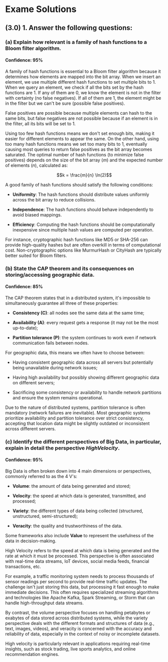 # Exame Solutions

## (3.0) 1. Answer the following questions: 

### (a) Explain how relevant is a family of hash functions to a Bloom filter algorithm. 

#### Confidence: 95%

A family of hash functions is essential to a Bloom filter algorithm because it determines how elements are mapped into the bit array. When we insert an element, we use multiple different hash functions to set multiple bits to 1. When we query an element, we check if all the bits set by the hash functions are 1. If any of them are 0, we know the element is not in the filter with certainty (no false negatives). If all of them are 1, the element might be in the filter but we can't be sure (possible false positives). 

False positives are possible because multiple elements can hash to the same bits, but false negatives are not possible because if an element is in the filter, all its bits will be set to 1.

Using too few hash functions means we don't set enough bits, making it easier for different elements to appear the same. On the other hand, using too many hash functions means we set too many bits to 1, eventually causing most queries to return false positives as the bit array becomes saturated. The optimal number of hash functions (to minimize false positives) depends on the size of the bit array ($m$) and the expected number of elements ($n$), calculated as: 

$$k = \frac{m}{n} \ln(2)$$

A good family of hash functions should satisfy the following conditions:

- **Uniformity**: The hash functions should distribute values uniformly across the bit array to reduce collisions.

- **Independence**: The hash functions should behave independently to avoid biased mappings.

- **Efficiency**: Computing the hash functions should be computationally inexpensive since multiple hash values are computed per operation.

For instance, cryptographic hash functions like MD5 or SHA-256 can provide high-quality hashes but are often overkill in terms of computational cost. Non-cryptographic options like MurmurHash or CityHash are typically better suited for Bloom filters.

### (b) State the CAP theorem and its consequences on storing/accessing geographic data. 

#### Confidence: 85%

The CAP theorem states that in a distributed system, it's impossible to simultaneously guarantee all three of these properties: 

- **Consistency (C)**: all nodes see the same data at the same time;

- **Availability (A)**: every request gets a response  (it may not be the most up-to-date);

- **Partition tolerance (P)**: the system continues to work even if network communication fails between nodes.

For geographic data, this means we often have to choose between:

- Having consistent geographic data across all servers but potentially being unavailable during network issues;

- Having high availability but possibly showing different geographic data on different servers;

- Sacrificing some consistency or availability to handle network partitions and ensure the system remains operational.

Due to the nature of distributed systems, partition tolerance is often mandatory (network failures are inevitable). Most geographic systems prioritize availability and partition tolerance over strict consistency, accepting that location data might be slightly outdated or inconsistent across different servers.


### (c) Identify the different perspectives of Big Data, in particular, explain in detail the perspective *HighVelocity*.

#### Confidence: 95%

Big Data is often broken down into 4 main dimensions or perspectives, commonly referred to as the 4 V's:

- **Volume**: the amount of data being generated and stored;

- **Velocity**: the speed at which data is generated, transmitted, and processed;

- **Variety**: the different types of data being collected (structured, unstructured, semi-structured);

- **Veracity**: the quality and trustworthiness of the data.

Some frameworks also include **Value** to represent the usefulness of the data in decision-making.

High Velocity refers to the speed at which data is being generated and the rate at which it must be processed. This perspective is often associated with real-time data streams, IoT devices, social media feeds, financial transactions, etc.

For example, a traffic monitoring system needs to process thousands of sensor readings per second to provide real-time traffic updates. The challenge isn't just storing this data, but processing it fast enough to make immediate decisions. This often requires specialized streaming algorithms and technologies like Apache Kafka, Spark Streaming, or Storm that can handle high-throughput data streams.

By contrast, the volume perspective focuses on handling petabytes or exabytes of data stored across distributed systems, while the variety perspective deals with the different formats and structures of data (e.g., text, images, videos), and veracity is concerned with the accuracy and reliability of data, especially in the context of noisy or incomplete datasets.

High velocity is particularly relevant in applications requiring real-time insights, such as stock trading, live sports analytics, and online recommendation engines.

